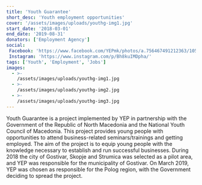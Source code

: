```yaml
---
title: 'Youth Guarantee'
short_desc: 'Youth employment opportunities'
cover: '/assets/images/uploads/youthg-img1.jpg'
start_date: '2018-03-01'
end_date: '2019-08-31'
donators: ['Employment Agency']
social:
 Facebook: 'https://www.facebook.com/YEPmk/photos/a.756467491212363/1058153617710414/'
 Instagram: 'https://www.instagram.com/p/Bh8kuIMDpha/'
tags: ['Youth', 'Employment', 'Jobs'] 
images:
  - >-
    /assets/images/uploads/youthg-img1.jpg
  - >-
    /assets/images/uploads/youthg-img2.jpg
  - >-
    /assets/images/uploads/youthg-img3.jpg
---
```


Youth Guarantee is a project implemented by YEP in partnership with the Government of the Republic of North Macedonia and the National Youth Council of Macedonia. This project provides young people with opportunities to attend business-related seminars/trainings and getting employed. The aim of the project is to equip young people with the knowledge necessary to establish and run successful businesses. During 2018 the city of Gostivar, Skopje and Strumica was selected as a pilot area, and YEP was responsible for the municipality of Gostivar. On March 2019, YEP was chosen as responsible for the Polog region, with the Government deciding to spread the project.